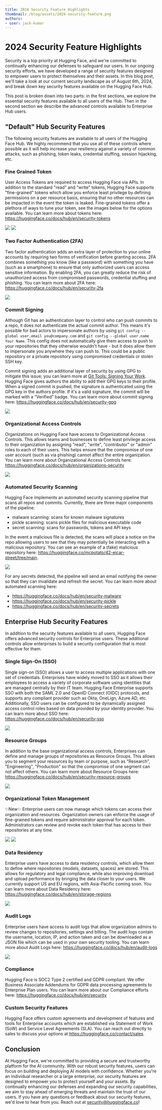 ```yaml
---
title: 2024 Security Feature Highlights
thumbnail: /blog/assets/2024-security-feature.png
authors:
- user: jack-kumar
---
```


# 2024 Security Feature Highlights

Security is a top priority at Hugging Face, and we're committed to continually enhancing our defenses to safeguard our users. In our ongoing security efforts, we have developed a range of security features designed to empower users to protect themselves and their  assets. In this blog post, we'll take a look at our current security landscape as of August 6th, 2024, and break down key security features available on the Hugging Face Hub. 

This post is broken down into two parts: in the first sections, we explore the essential security features available to all users of the Hub. Then in the second section we describe the advanced controls available to Enterprise Hub users.

## "Default" Hub Security Features
The following security features are available to all users of the Hugging Face Hub. We highly recommend that you use all of these controls where possible as it will help increase your resiliency against a variety of common attacks, such as phishing, token leaks, credential stuffing, session hijacking, etc.

### Fine Grained Token
User Access Tokens are required to access Hugging Face via APIs. In addition to the standard "read" and "write" tokens, Hugging Face supports "fine-grained" tokens which allow you enforce least privilege by defining permissions on a per resource basis, ensuring that no other resources can be impacted in the event the token is leaked. Fine-grained tokens offer a plethora of ways to tune your token, see the images below for the options available. You can learn more about tokens here: https://huggingface.co/docs/hub/en/security-tokens 

![](https://huggingface.co/datasets/huggingface/documentation-images/resolve/main/blog/2024-security-features/fine-grained-tokens-1.png)
![](https://huggingface.co/datasets/huggingface/documentation-images/resolve/main/blog/2024-security-features/fine-grained-tokens-2.png)

### Two Factor Authentication (2FA)
Two factor authentication adds an extra layer of protection to your online accounts by requiring two forms of verification before granting access. 2FA combines something you know (like a password) with something you have (such as a smartphone) to ensure that only authorized users can access sensitive information. By enabling 2FA, you can greatly reduce the risk of unauthorized access from compromised passwords, credential stuffing and phishing. You can learn more about 2FA here: https://huggingface.co/docs/hub/en/security-2fa 

![](https://huggingface.co/datasets/huggingface/documentation-images/resolve/main/blog/2024-security-features/2fa.png)

### Commit Signing
Although Git has an authentication layer to control who can push commits to a repo, it does not authenticate the actual commit author. This means it's possible for bad actors to impersonate authors by using `git config --global user.email you@company.com` and `git config --global user.name Your Name`. This config does not automatically give them access to push to your repositories that they otherwise wouldn't have - but it does allow them to impersonate you anywhere they can push to. This could be a public repository or a private repository using compromised credentials or stolen SSH key.  

Commit signing adds an additional layer of security by using GPG to mitigate this issue; you can learn more at [Git Tools: Signing Your Work](https://git-scm.com/book/en/v2/Git-Tools-Signing-Your-Work). Hugging Face gives authors the ability to add their GPG keys to their profile. When a signed commit is pushed, the signature is authenticated using the GPG key in the authors profile. If it's a valid signature, the commit will be marked with a “Verified” badge. You can learn more about commit signing here: https://huggingface.co/docs/hub/en/security-gpg 

![](https://huggingface.co/datasets/huggingface/documentation-images/resolve/main/blog/2024-security-features/commit-signing.png)

### Organizational Access Controls
Organizations on Hugging Face have access to Organizational Access Controls. This allows teams and businesses to define least privilege access to their organization by assigning "read", "write", "contributor" or "admin" roles to each of their users. This helps ensure that the compromise of one user account (such as via phishing) cannot affect the entire organization. You can learn more about Organizational Access Controls here: https://huggingface.co/docs/hub/en/organizations-security 

![](https://huggingface.co/datasets/huggingface/documentation-images/resolve/main/blog/2024-security-features/organizational-access-controls.png)

### Automated Security Scanning
Hugging Face implements an automated security scanning pipeline that scans all repos and commits. Currently, there are three major components of the pipeline:
- malware scanning: scans for known malware signatures
- pickle scanning: scans pickle files for malicious executable code
- secret scanning: scans for passwords, tokens and API keys

In the event a malicious file is detected, the scans will place a notice on the repo allowing users to see that they may potentially be interacting with a malicious repository. You can see an example of a (fake) malicious repository here: https://huggingface.co/mcpotato/42-eicar-street/tree/main. 

![](https://huggingface.co/datasets/huggingface/documentation-images/resolve/main/blog/2024-security-features/security-scanning.png)

For any secrets detected, the pipeline will send an email notifying the owner so that they can invalidate and refresh the secret. You can learn more about automated scanning here: 
- https://huggingface.co/docs/hub/en/security-malware 
- https://huggingface.co/docs/hub/en/security-pickle 
- https://huggingface.co/docs/hub/en/security-secrets 

## Enterprise Hub Security Features
In addition to the security features available to all users, Hugging Face offers advanced security controls for Enterprise users. These additional controls allow enterprises to build a security configuration that is most effective for them.

### Single Sign-On (SSO)
Single sign-on (SSO) allows a user to access multiple applications with one set of credentials. Enterprises have widely moved to SSO as it allows their employees to access a variety of corporate software using identities that are managed centrally by their IT team. Hugging Face Enterprise supports SSO with both the SAML 2.0 and OpenID Connect (OIDC) protocols, and supports any compliant provider such as Okta, OneLign, Azure AD, etc. Additionally, SSO users can be configured to be dynamically assigned access control roles based on data provided by your identity provider. You can learn more about SSO here: https://huggingface.co/docs/hub/en/security-sso 

![](https://huggingface.co/datasets/huggingface/documentation-images/resolve/main/blog/2024-security-features/sso.png)

### Resource Groups
In addition to the base organizational access controls, Enterprises can define and manage groups of repositories as Resource Groups. This allows you to segment your resources by team or purpose, such as "Research", "Engineering", "Production" so that the compromise of one segment can not affect others. You can learn more about Resource Groups here: https://huggingface.co/docs/hub/en/security-resource-groups 

![](https://huggingface.co/datasets/huggingface/documentation-images/resolve/main/blog/2024-security-features/resource-groups.png)

### Organizational Token Management
✨New✨ Enterprise users can now manage which tokens can access their organization and resources. Organization owners can enforce the usage of fine-grained tokens and require administrator approval for each token. Administrators can review and revoke each token that has access to their repositories at any time.

![](https://huggingface.co/datasets/huggingface/documentation-images/resolve/main/blog/2024-security-features/organizational-token-management-1.png)
![](https://huggingface.co/datasets/huggingface/documentation-images/resolve/main/blog/2024-security-features/organizational-token-management-2.png)

### Data Residency
Enterprise users have access to data residency controls, which allow them to define where repositories (models, datasets, spaces) are stored. This allows for regulatory and legal compliance, while also improving download and upload performance by bringing the data closer to your users. We currently support US and EU regions, with Asia-Pacific coming soon. You can learn more about Data Residency here: https://huggingface.co/docs/hub/en/storage-regions 

![](https://huggingface.co/datasets/huggingface/documentation-images/resolve/main/blog/2024-security-features/data-residency.png)

### Audit Logs
Enterprise users have access to audit logs that allow organization admins to review changes to repositories, settings and billing. The audit logs contain the username, location, IP, and action taken and can be downloaded as a JSON file which can be used in your own security tooling. You can learn more about Audit Logs here: https://huggingface.co/docs/hub/en/audit-logs 

![](https://huggingface.co/datasets/huggingface/documentation-images/resolve/main/blog/2024-security-features/audit-log.png)

### Compliance
Hugging Face is SOC2 Type 2 certified and GDPR compliant. We offer Business Associate Addendums for GDPR data processing agreements to Enterprise Plan users. You can learn more about our Compliance efforts here: https://huggingface.co/docs/hub/en/security

### Custom Security Features
Hugging Face offers custom agreements and development of features and tools for Enterprise accounts which are established via Statement of Work (SoW) and Service Level Agreements (SLA). You can reach out directly to sales to discuss your options at https://huggingface.co/contact/sales.

## Conclusion
At Hugging Face, we're committed to providing a secure and trustworthy platform for the AI community. With our robust security features, users can focus on building and deploying AI models with confidence. Whether you're an individual researcher or a large enterprise, our security features are designed to empower you to protect yourself and your assets. By continually enhancing our defenses and expanding our security capabilities, we aim to stay ahead of emerging threats and maintain the trust of our users. If you have any questions or feedback about our security features, we'd love to hear from you. Reach out at security@huggingface.co!
